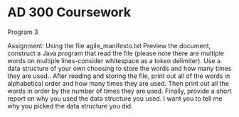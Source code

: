 # AD 300 Coursework
Program 3

Assignment:
Using the file agile_manifesto.txt Preview the document, construct a Java program that read the file (please note there are multiple words on multiple lines-consider whitespace as a token delimiter).  Use a data structure of your own choosing to store the words and how many times they are used..  After reading and storing the file, print out all of the words in alphabetical order and how many times they are used.  Then print out all the words in order by the number of times they are used.  Finally, provide a short report on why you used the data structure you used.  I want you to tell me why you picked the data structure you did.